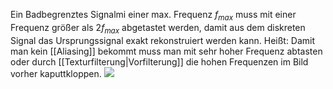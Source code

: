 Ein Badbegrenztes Signalmi einer max. Frequenz $f_{max}$ muss mit einer Frequenz größer als $2f_{max}$ abgetastet werden, damit aus dem diskreten Signal das Ursprungssignal exakt rekonstruiert werden kann.
Heißt:
Damit man kein [[Aliasing]] bekommt muss man mit sehr hoher Frequenz abtasten oder durch [[Texturfilterung|Vorfilterung]] die hohen Frequenzen im Bild vorher kaputtkloppen.
![](nyquist-shannon.png)
